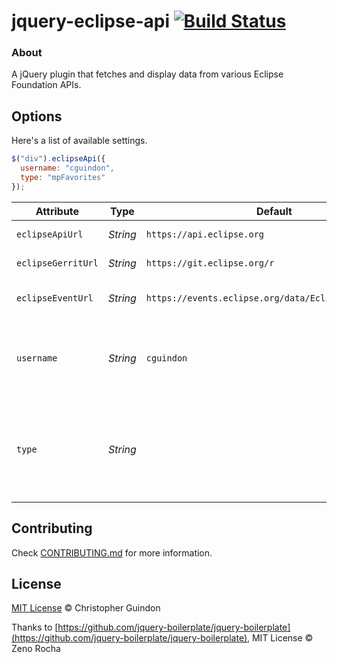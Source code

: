 # jquery-eclipse-api [![Build Status](https://secure.travis-ci.org/EclipseFdn/jquery-eclipse-api.svg?branch=master)](https://secure.travis-ci.org/EclipseFdn/jquery-eclipse-api.svg)

### About

A jQuery plugin that fetches and display data from various Eclipse Foundation APIs.

## Options

Here's a list of available settings.

```javascript
$("div").eclipseApi({
  username: "cguindon",
  type: "mpFavorites"
});
```

Attribute          | Type        | Default   | Description
---                | ---         | ---       | ---
`eclipseApiUrl`    | *String* | `https://api.eclipse.org` | Eclipse Api URL.
`eclipseGerritUrl` | *String* | `https://git.eclipse.org/r` | Eclipse Gerrit URL.
`eclipseEventUrl`  | *String* | `https://events.eclipse.org/data/EclipseEvents.json` | Eclipse event json feed URL.
`username`         | *String* | `cguindon` | The username to fetch Eclipse Favorites or Gerrit reviews for.
`type`             | *String* | | The type of date to fetch. Valid values include mpFavorites, gerritReviews and eclipseEvents.


## Contributing

Check [CONTRIBUTING.md](https://github.com/EclipseFdn/jquery-eclipse-api/blob/master/CONTRIBUTING.md) for more information.

## License

[MIT License](https://github.com/EclipseFdn/jquery-eclipse-api/blob/master/MIT-LICENSE.txt) © Christopher Guindon

Thanks to [https://github.com/jquery-boilerplate/jquery-boilerplate](https://github.com/jquery-boilerplate/jquery-boilerplate), MIT License © Zeno Rocha

